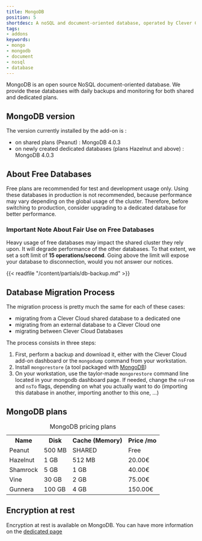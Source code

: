 ```yaml
---
title: MongoDB
position: 5
shortdesc: A noSQL and document-oriented database, operated by Clever Cloud.
tags:
- addons
keywords:
- mongo
- mongodb
- document
- nosql
- database
---
```


MongoDB is an open source NoSQL document-oriented database. We provide these databases with daily backups and monitoring for both shared and dedicated plans.

## MongoDB version

The version currently installed by the add-on is :

- on shared plans (Peanut) : MongoDB 4.0.3
- on newly created dedicated databases (plans Hazelnut and above) : MongoDB 4.0.3

## About Free Databases

Free plans are recommended for test and development usage only. Using these databases in production is not recommended, because performance may vary depending on the global usage of the cluster. Therefore, before switching to production, consider upgrading to a dedicated database for better performance.

### Important Note About Fair Use on Free Databases

Heavy usage of free databases may impact the shared cluster they rely upon. It will degrade performance of the other databases. To that extent, we set a soft limit of **15 operations/second**. Going above the limit will expose your database to disconnection, would you not answer our notices.

{{< readfile "/content/partials/db-backup.md" >}}

## Database Migration Process

The migration process is pretty much the same for each of these cases:

- migrating from a Clever Cloud shared database to a dedicated one
- migrating from an external database to a Clever Cloud one
- migrating between Clever Cloud Databases

The process consists in three steps:

1. First, perform a backup and download it, either with the Clever Cloud add-on dashboard or the `mongodump` command from your workstation.
2. Install `mongorestore` (a tool packaged with [MongoDB](https://docs.mongodb.com/manual/administration/install-community/))
3. On your workstation, use the taylor-made `mongorestore` command line located in your mongodb dashboard page. If needed, change the `nsFrom` and `nsTo` flags, depending on what you actually want to do (importing this database in another, importing another to this one, ...)


## MongoDB plans

<table class="table table-bordered table-striped dataTable"><caption>MongoDB pricing plans</caption>
<tr>
<th>Name</th>
<th>Disk</th>
<th>Cache (Memory)</th>
<th>Price /mo</th>
</tr>
<tr>
<td class="cc-col__price "><span class="label cc-label__price label-info">Peanut</span></td>
<td>500 MB</td>
<td>SHARED</td>
<td>Free</td>
</tr>
<tr>
<td class="cc-col__price "><span class="label cc-label__price label-info">Hazelnut</span></td>
<td>1 GB</td>
<td>512 MB</td>
<td>20.00€</td>
</tr>
<tr>
<td class="cc-col__price "><span class="label cc-label__price label-info">Shamrock</span></td>
<td>5 GB</td>
<td>1 GB</td>
<td>40.00€</td>
</tr>
<tr>
<td class="cc-col__price "><span class="label cc-label__price label-info">Vine</span></td>
<td>30 GB</td>
<td>2 GB</td>
<td>75.00€</td>
</tr>
<tr>
<td class="cc-col__price "><span class="label cc-label__price label-info">Gunnera</span></td>
<td>100 GB</td>
<td>4 GB</td>
<td>150.00€</td>
</tr>
</table>

## Encryption at rest

Encryption at rest is available on MongoDB. You can have more information on the [dedicated page](/administrate/encryption-at-rest/)
